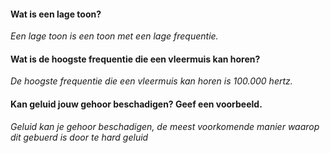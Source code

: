 #### Wat is een lage toon?

*Een lage toon is een toon met een lage frequentie.*

#### Wat is de hoogste frequentie die een vleermuis kan horen?

*De hoogste frequentie die een vleermuis kan horen is 100.000 hertz.*

#### Kan geluid jouw gehoor beschadigen? Geef een voorbeeld.

*Geluid kan je gehoor beschadigen, de meest voorkomende manier waarop dit gebuerd is door te hard geluid*